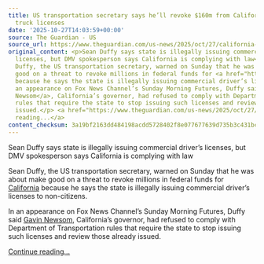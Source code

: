 ```yaml
---
title: US transportation secretary says he’ll revoke $160m from California over non-citizen
  truck licenses
date: '2025-10-27T14:03:59+00:00'
source: The Guardian - US
source_url: https://www.theguardian.com/us-news/2025/oct/27/california-non-citizen-licenses
original_content: <p>Sean Duffy says state is illegally issuing commercial driver’s
  licenses, but DMV spokesperson says California is complying with law</p><p>Sean
  Duffy, the US transportation secretary, warned on Sunday that he was about make
  good on a threat to revoke millions in federal funds for <a href="https://www.theguardian.com/us-news/california">California</a>
  because he says the state is illegally issuing commercial driver’s licenses to non-citizens.</p><p>In
  an appearance on Fox News Channel’s Sunday Morning Futures, Duffy said <a href="https://www.theguardian.com/us-news/gavin-newsom">Gavin
  Newsom</a>, California’s governor, had refused to comply with Department of Transportation
  rules that require the state to stop issuing such licenses and review those already
  issued.</p> <a href="https://www.theguardian.com/us-news/2025/oct/27/california-non-citizen-licenses">Continue
  reading...</a>
content_checksum: 3a19bf2163dd484198acdd5728402f8e077677639d735b3c431bcc1f041467e6
---
```


Sean Duffy says state is illegally issuing commercial driver’s licenses, but DMV spokesperson says California is complying with law

Sean Duffy, the US transportation secretary, warned on Sunday that he was about make good on a threat to revoke millions in federal funds for [California](https://www.theguardian.com/us-news/california) because he says the state is illegally issuing commercial driver’s licenses to non-citizens.

In an appearance on Fox News Channel’s Sunday Morning Futures, Duffy said [Gavin Newsom](https://www.theguardian.com/us-news/gavin-newsom), California’s governor, had refused to comply with Department of Transportation rules that require the state to stop issuing such licenses and review those already issued.

 [Continue reading...](https://www.theguardian.com/us-news/2025/oct/27/california-non-citizen-licenses)